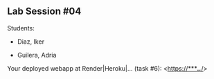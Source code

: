 ## Lab Session #04

Students:

* Diaz, Iker

* Guilera, Adria

Your deployed webapp at Render|Heroku|... (task #6): <[https://*********.***.***/](https://pacific-beyond-72464-867cabaf93d3.herokuapp.com/tweets)>

